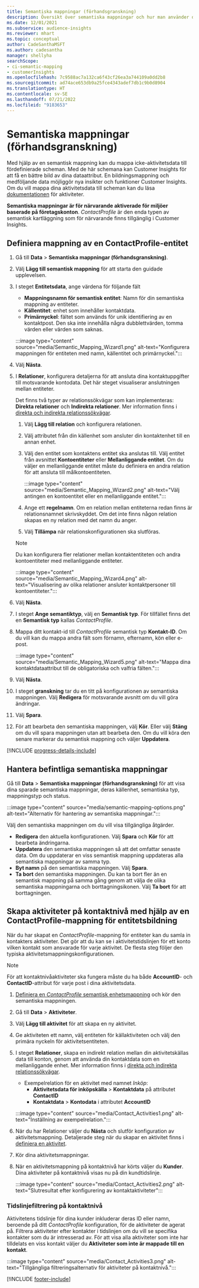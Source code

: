 ```yaml
---
title: Semantiska mappningar (förhandsgranskning)
description: Översikt över semantiska mappningar och hur man använder dem.
ms.date: 12/01/2021
ms.subservice: audience-insights
ms.reviewer: mhart
ms.topic: conceptual
author: CadeSanthaMSFT
ms.author: cadesantha
manager: shellyha
searchScope:
- ci-semantic-mapping
- customerInsights
ms.openlocfilehash: 7c9588ac7a132ca6f43cf26ea3a744109a0dd2b8
ms.sourcegitcommit: ad74ace653db9a25fce4343adef7db1c9b0d8904
ms.translationtype: HT
ms.contentlocale: sv-SE
ms.lasthandoff: 07/21/2022
ms.locfileid: "9183653"
---
```

# <a name="semantic-mappings-preview"></a>Semantiska mappningar (förhandsgranskning)

Med hjälp av en semantisk mappning kan du mappa icke-aktivitetsdata till fördefinierade scheman. Med de här schemana kan Customer Insights för att få en bättre bild av dina dataattribut. En bildningsmappning och medföljande data möjliggör nya insikter och funktioner Customer Insights. Om du vill mappa dina aktivitetsdata till scheman kan du läsa [dokumentationen](activities.md) för aktiviteter.

**Semantiska mappningar är för närvarande aktiverade för miljöer baserade på företagskonton**. *ContactProfile* är den enda typen av semantisk kartläggning som för närvarande finns tillgänglig i Customer Insights.

## <a name="define-a-contactprofile-semantic-entity-mapping"></a>Definiera mappning av en ContactProfile-entitet

1. Gå till **Data** > **Semantiska mappningar (förhandsgranskning)**.

1. Välj **Lägg till semantisk mappning** för att starta den guidade upplevelsen.

1. I steget **Entitetsdata**, ange värdena för följande fält

   - **Mappningsnamn för semantisk entitet**: Namn för din semantiska mappning av entiteter.
   - **Källentitet**: enhet som innehåller kontaktdata.
   - **Primärnyckel**: fältet som används för unik identifiering av en kontaktpost. Den ska inte innehålla några dubblettvärden, tomma värden eller värden som saknas.

   :::image type="content" source="media/Semantic_Mapping_Wizard1.png" alt-text="Konfigurera mappningen för entiteten med namn, källentitet och primärnyckel.":::

1. Välj **Nästa**.

1. I **Relationer**, konfigurera detaljerna för att ansluta dina kontaktuppgifter till motsvarande kontodata. Det här steget visualiserar anslutningen mellan entiteter.  

   Det finns två typer av relationssökvägar som kan implementeras: **Direkta relationer** och **Indirekta relationer**. Mer information finns i [direkta och indirekta relationssökvägar](relationships.md#relationship-paths). 

   1. Välj **Lägg till relation** och konfigurera relationen.
   1. Välj attributet från din källenhet som ansluter din kontaktenhet till en annan enhet.
   1. Välj den entitet som kontaktens entitet ska anslutas till. Välj entitet från avsnittet **Kontoentiteter** eller **Mellanliggande entitet**. Om du väljer en mellanliggande entitet måste du definiera en andra relation för att ansluta till målkontoentiteten.

      :::image type="content" source="media/Semantic_Mapping_Wizard2.png" alt-text="Välj antingen en kontoentitet eller en mellanliggande entitet.":::

   1. Ange ett **regelnamn**. Om en relation mellan entiteterna redan finns är relationsnamnet skrivskyddet. Om det inte finns någon relation skapas en ny relation med det namn du anger.
   1. Välj **Tillämpa** när relationskonfigurationen ska slutföras.

   > [!NOTE]
   > Du kan konfigurera fler relationer mellan kontaktentiteten och andra kontoentiteter med mellanliggande entiteter.
   
     :::image type="content" source="media/Semantic_Mapping_Wizard4.png" alt-text="Visualisering av olika relationer ansluter kontaktpersoner till kontoentiteter.":::

1. Välj **Nästa**.

1. I steget **Ange semantiktyp**, välj en **Semantisk typ**. För tillfället finns det en **Semantisk typ** kallas *ContactProfile*.

1. Mappa ditt kontakt-id till *ContactProfile* semantisk typ **Kontakt-ID**. Om du vill kan du mappa andra fält som förnamn, efternamn, kön eller e-post.

   :::image type="content" source="media/Semantic_Mapping_Wizard5.png" alt-text="Mappa dina kontaktdataattribut till de obligatoriska och valfria fälten.":::

1. Välj **Nästa**.

1. I steget **granskning** tar du en titt på konfigurationen av semantiska mappningen. Välj **Redigera** för motsvarande avsnitt om du vill göra ändringar.

1. Välj **Spara**.

1. För att bearbeta den semantiska mappningen, välj **Kör**. Eller välj **Stäng** om du vill spara mappningen utan att bearbeta den. Om du vill köra den senare markerar du semantisk mappning och väljer **Uppdatera**.

[!INCLUDE [progress-details-include](includes/progress-details-pane.md)]

## <a name="manage-existing-semantic-mappings"></a>Hantera befintliga semantiska mappningar

Gå till **Data** > **Semantiska mappningar (förhandsgranskning)** för att visa dina sparade semantiska mappningar, deras källenhet, semantiska typ, mappningstyp och status.

:::image type="content" source="media/semantic-mapping-options.png" alt-text="Alternativ för hantering av semantiska mappningar.":::

Välj den semantiska mappningen om du vill visa tillgängliga åtgärder.
- **Redigera** den aktuella konfigurationen. Välj **Spara** och **Kör** för att bearbeta ändringarna.
- **Uppdatera** den semantiska mappningen så att det omfattar senaste data. Om du uppdaterar en viss semantisk mappning uppdateras alla semantiska mappningar av samma typ.
- **Byt namn** på den semantiska mappningen. Välj **Spara**.
- **Ta bort** den semantiska mappningen. Du kan ta bort fler än en semantisk mappning på samma gång genom att välja de olika semantiska mappningarna och borttagningsikonen. Välj **Ta bort** för att borttagningen.

## <a name="use-a-contactprofile-semantic-entity-mapping-to-create-contact-level-activities"></a>Skapa aktiviteter på kontaktnivå med hjälp av en ContactProfile-mappning för entitetsbildning

När du har skapat en *ContactProfile*-mappning för entiteter kan du samla in kontakters aktiviteter. Det gör att du kan se i aktivitetstidslinjen för ett konto vilken kontakt som ansvarade för varje aktivitet. De flesta steg följer den typiska aktivitetsmappningskonfigurationen.

   > [!NOTE]
   > För att kontaktnivåaktiviteter ska fungera måste du ha både **AccountID**- och **ContactID**-attribut för varje post i dina aktivitetsdata.

1. [Definiera en *ContactProfile* semantisk enhetsmappning](#define-a-contactprofile-semantic-entity-mapping) och kör den semantiska mappningen.

1. Gå till **Data** > **Aktiviteter**.

1. Välj **Lägg till aktivitet** för att skapa en ny aktivitet.

1. Ge aktiviteten ett namn, välj entiteten för källaktiviteten och välj den primära nyckeln för aktivitetsentiteten.

1. I steget **Relationer**, skapa en indirekt relation mellan din aktivitetskällas data till konton, genom att använda din kontaktdata som en mellanliggande enhet. Mer information finns i [direkta och indirekta relationssökvägar](relationships.md#relationship-paths). 
   - Exempelrelation för en aktivitet med namnet *Inköp*:
      - **Aktivitetsdata för inköpskälla** > **Kontaktdata** på attributet **ContactID**
      - **Kontaktdata** > **Kontodata** i attributet **AccountID**

   :::image type="content" source="media/Contact_Activities1.png" alt-text="Inställning av exempelrelation.":::

1. När du har Relationer väljer du **Nästa** och slutför konfiguration av aktivitetsmappning. Detaljerade steg när du skapar en aktivitet finns i [definiera en aktivitet](activities.md).

1. Kör dina aktivitetsmappningar.

1. När en aktivitetsmappning på kontaktnivå har körts väljer du **Kunder**. Dina aktiviteter på kontaktnivå visas nu på din kundtidslinje.

   :::image type="content" source="media/Contact_Activities2.png" alt-text="Slutresultat efter konfigurering av kontaktaktiviteter":::

### <a name="contact-level-activity-timeline-filtering"></a>Tidslinjefiltrering på kontaktnivå

Aktivitetens tidslinje för dina kunder inkluderar deras ID eller namn, beroende på ditt *ContactProfile* konfiguration, för de aktiviteter de agerat på. Filtrera aktiviteter efter kontakter i tidslinjen om du vill se specifika kontakter som du är intresserad av. För att visa alla aktiviteter som inte har tilldelats en viss kontakt väljer du **Aktiviteter som inte är mappade till en kontakt**.

:::image type="content" source="media/Contact_Activities3.png" alt-text="Tillgängliga filtreringsalternativ för aktiviteter på kontaktnivå.":::

[!INCLUDE [footer-include](includes/footer-banner.md)]
